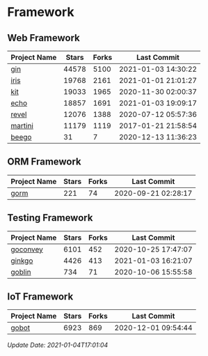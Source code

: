 # Framework

## Web Framework
| Project Name | Stars | Forks | Last Commit |
| ------------ | ----- | ----- | ----------- |
| [gin](https://github.com/gin-gonic/gin) | 44578 | 5100 | 2021-01-03 14:30:22 |
| [iris](https://github.com/kataras/iris) | 19768 | 2161 | 2021-01-01 21:01:27 |
| [kit](https://github.com/go-kit/kit) | 19033 | 1965 | 2020-11-30 02:00:37 |
| [echo](https://github.com/labstack/echo) | 18857 | 1691 | 2021-01-03 19:09:17 |
| [revel](https://github.com/revel/revel) | 12076 | 1388 | 2020-07-12 05:57:36 |
| [martini](https://github.com/go-martini/martini) | 11179 | 1119 | 2017-01-21 21:58:54 |
| [beego](https://github.com/astaxie/beego) | 31 | 7 | 2020-12-13 11:36:23 |

## ORM Framework
| Project Name | Stars | Forks | Last Commit |
| ------------ | ----- | ----- | ----------- |
| [gorm](https://github.com/jinzhu/gorm) | 221 | 74 | 2020-09-21 02:28:17 |

## Testing Framework
| Project Name | Stars | Forks | Last Commit |
| ------------ | ----- | ----- | ----------- |
| [goconvey](https://github.com/smartystreets/goconvey) | 6101 | 452 | 2020-10-25 17:47:07 |
| [ginkgo](https://github.com/onsi/ginkgo) | 4426 | 413 | 2021-01-03 16:21:07 |
| [goblin](https://github.com/franela/goblin) | 734 | 71 | 2020-10-06 15:55:58 |

## IoT Framework
| Project Name | Stars | Forks | Last Commit |
| ------------ | ----- | ----- | ----------- |
| [gobot](https://github.com/hybridgroup/gobot) | 6923 | 869 | 2020-12-01 09:54:44 |

*Update Date: 2021-01-04T17:01:04*